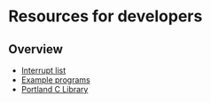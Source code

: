 # Resources for developers
## Overview
* [Interrupt list](interrupts)
* [Example programs](../users/programs)
* [Portland C Library](https://github.com/benjidial/portland-c-library)
